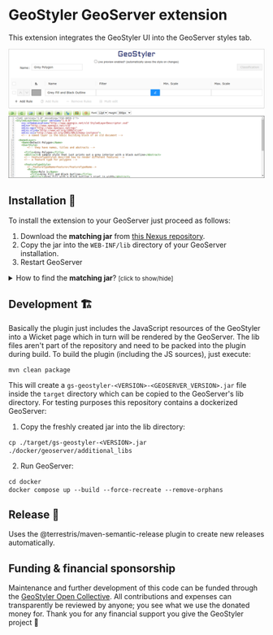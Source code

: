 # GeoStyler GeoServer extension

This extension integrates the GeoStyler UI into the GeoServer styles tab.

![Preview](./preview.png)


## Installation 🥳

To install the extension to your GeoServer just proceed as follows:

1. Download the **matching jar** from [this Nexus repository](https://nexus.terrestris.de/#browse/browse:geoserver-extras:org%2Fgeoserver%2Fcommunity%2Fgs-geostyler).
2. Copy the jar into the `WEB-INF/lib` directory of your GeoServer installation.
3. Restart GeoServer

<details>
  <summary>How to find the <strong>matching jar</strong>? <small>[click to show/hide]</small></summary><p>
  <ul>
  <li>The link will lead you to the list of all published artefacts of the plugin, organized in a directory
structure</li>
  <li>below <code>org/geoserver/community/gs-geostyler</code> you will find packages for several versions of GeoStyler, e.g. <code>1.2.0</code>, <code>1.2.1</code> or <code>1.2.2</code>
  <li>Choose the highest version, e.g. <code>1.2.2</code>, and click on the version. A subfolder will be shown</li>
  <li>You will need to download a version that is compatible to your GeoServer version, e.g. <code>2.22.2</code></li>
  <li>The jars are named according to the following scheme: <code>gs-geostyler-[[GeoStyler-version]]-[[GeoServer-version]].jar</code></li>
  <li>So for the example versions above, the matching jar would be <code>gs-geostyler-1.2.2-2.22.2.jar</code>, since
  the needed <code>[[GeoStyler-version]]</code> is <code>1.2.2</code> and the target <code>[[GeoServer-version]]</code> is <code>2.22.2</code>
  <img src="./download-example.gif" alt="Example workflow to find the matching jar"/>
  </p>
</details>

## Development 🏗️

Basically the plugin just includes the JavaScript resources of the GeoStyler into
a Wicket page which in turn will be rendered by the GeoServer. The lib files aren't
part of the repository and need to be packed into the plugin during build. To build
the plugin (including the JS sources), just execute:

```
mvn clean package
```

This will create a `gs-geostyler-<VERSION>-<GEOSERVER_VERSION>.jar` file inside the `target` directory
which can be copied to the GeoServer's lib directory. For testing purposes this
repository contains a dockerized GeoServer:

1. Copy the freshly created jar into the lib directory:

```
cp ./target/gs-geostyler-<VERSION>.jar ./docker/geoserver/additional_libs
```

2. Run GeoServer:

```
cd docker
docker compose up --build --force-recreate --remove-orphans
```

## Release 📰

Uses the @terrestris/maven-semantic-release plugin to create new releases automatically.

## <a name="funding"></a>Funding & financial sponsorship

Maintenance and further development of this code can be funded through the
[GeoStyler Open Collective](https://opencollective.com/geostyler). All contributions and
expenses can transparently be reviewed by anyone; you see what we use the donated money for.
Thank you for any financial support you give the GeoStyler project 💞
